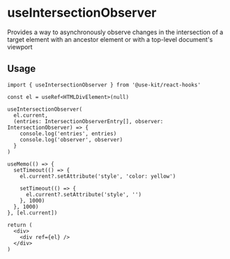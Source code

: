 # useIntersectionObserver

Provides a way to asynchronously observe changes in the intersection of a target element with an ancestor element or with a top-level document's viewport

## Usage

```tsx
import { useIntersectionObserver } from '@use-kit/react-hooks'

const el = useRef<HTMLDivElement>(null)

useIntersectionObserver(
  el.current,
  (entries: IntersectionObserverEntry[], observer: IntersectionObserver) => {
    console.log('entries', entries)
    console.log('observer', observer)
  }
)

useMemo(() => {
  setTimeout(() => {
    el.current?.setAttribute('style', 'color: yellow')

    setTimeout(() => {
      el.current?.setAttribute('style', '')
    }, 1000)
  }, 1000)
}, [el.current])

return (
  <div>
    <div ref={el} />
  </div>
)
```
